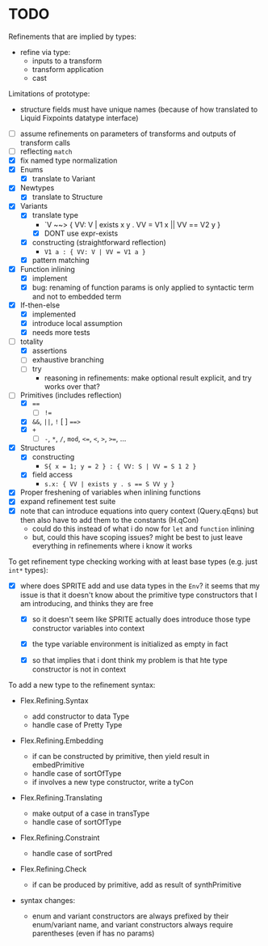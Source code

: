 # TODO

Refinements that are implied by types:
- refine via type:
    - inputs to a transform
    - transform application
    - cast


Limitations of prototype:
- structure fields must have unique names (because of how translated to Liquid
  Fixpoints datatype interface)

- [ ] assume refinements on parameters of transforms and outputs of transform
  calls
- [ ] reflecting `match`
- [x] fix named type normalization
- [x] Enums
    - [x] translate to Variant
- [x] Newtypes
    - [x] translate to Structure
- [x] Variants
    - [x] translate type
        - `V ~~> { VV: V | exists x y . VV = V1 x || VV == V2 y }
        - [x] DONT use expr-exists
    - [x] constructing (straightforward reflection)
        - `V1 a : { VV: V | VV = V1 a }`
    - [x] pattern matching
- [x] Function inlining
    - [x] implement
    - [x] bug: renaming of function params is only applied to syntactic term and
          not to embedded term
- [x] If-then-else
    - [x] implemented
    - [x] introduce local assumption
    - [x] needs more tests
- [ ] totality
    - [x] assertions
    - [ ] exhaustive branching
    - [ ] try
        - reasoning in refinements: make optional result explicit, and try works
          over that?
- [ ] Primitives (includes reflection)
    - [x] `==`
        - [ ] `!=`
    - [x] `&&`, `||`, `!`
        [ ] `==>`
    - [x] `+`
        - [ ] `-`, `*`, `/`, `mod`, `<=`, `<`, `>`, `>=`, ...
- [x] Structures
    - [x] constructing
        - `S{ x = 1; y = 2 } : { VV: S | VV = S 1 2 }`
    - [x] field access
        - `s.x: { VV | exists y . s == S VV y }`
- [x] Proper freshening of variables when inlining functions
- [x] expand refinement test suite
- [x] note that can introduce equations into query context (Query.qEqns) but
  then also have to add them to the constants (H.qCon) 
    - could do this instead of what i do now for `let` and `function` inlining
    - but, could this have scoping issues? might be best to just leave
      everything in refinements where i know it works

To get refinement type checking working with at least base types (e.g. just
`int*` types):

- [x] where does SPRITE add and use data types in the `Env`? it seems that my
  issue is that it doesn't know about the primitive type constructors that I am
  introducing, and thinks they are free
  - [x] so it doesn't seem like SPRITE actually does introduce those type
    constructor variables into context
  - [x] the type variable environment is initialized as empty in fact
  - [x] so that implies that i dont think my problem is that hte type constructor is not in context


To add a new type to the refinement syntax:
- Flex.Refining.Syntax
    - add constructor to data Type
    - handle case of Pretty Type 
- Flex.Refining.Embedding
    - if can be constructed by primitive, then yield result in embedPrimitive
    - handle case of sortOfType
    - if involves a new type constructor, write a tyCon<type-constructor-name>
- Flex.Refining.Translating
    - make output of a case in transType
    - handle case of sortOfType
- Flex.Refining.Constraint
    - handle case of sortPred
- Flex.Refining.Check
    - if can be produced by primitive, add as result of synthPrimitive



- syntax changes:
    - enum and variant constructors are always prefixed by their enum/variant
      name, and variant constructors always require parentheses (even if has no
      params)